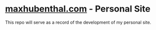 # [maxhubenthal.com](http://www.maxhubenthal.com) - Personal Site
This repo will serve as a record of the development of my personal site. 
